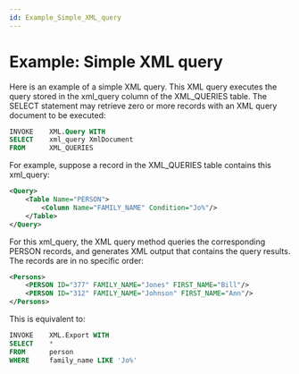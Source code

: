 ```yaml
---
id: Example_Simple_XML_query
---
```


# Example: Simple XML query

Here is an example of a simple XML query. This XML query executes the query stored in the xml_query column of the XML_QUERIES table. The SELECT statement may retrieve zero or more records with an XML query document to be executed:

```sql
INVOKE    XML.Query WITH
SELECT    xml_query XmlDocument
FROM      XML_QUERIES

```

For example, suppose a record in the XML_QUERIES table contains this xml_query:

```xml
<Query>
    <Table Name="PERSON">
        <Column Name="FAMILY_NAME" Condition="Jo%"/>
    </Table>
</Query>

```

For this xml_query, the XML query method queries the corresponding PERSON records, and generates XML output that contains the query results. The records are in no specific order:

```xml
<Persons>
    <PERSON ID="377" FAMILY_NAME="Jones" FIRST_NAME="Bill"/>
    <PERSON ID="312" FAMILY_NAME="Johnson" FIRST_NAME="Ann"/>
</Persons>

```

This is equivalent to:

```sql
INVOKE    XML.Export WITH
SELECT    *
FROM      person
WHERE     family_name LIKE 'Jo%'

```